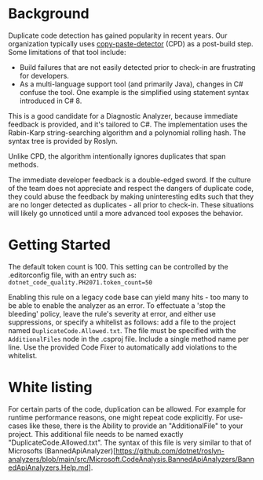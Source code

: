 # Background

Duplicate code detection has gained popularity in recent years. Our organization typically uses [copy-paste-detector](https://github.com/pmd/pmd) (CPD) as a post-build step. Some limitations of that tool include:
* Build failures that are not easily detected prior to check-in are frustrating for developers.
* As a multi-language support tool (and primarily Java), changes in C# confuse the tool.  One example is the simplified using statement syntax introduced in C# 8.

This is a good candidate for a Diagnostic Analyzer, because immediate feedback is provided, and it's tailored to C#. The implementation uses the Rabin-Karp string-searching algorithm and a polynomial rolling hash. The syntax tree is provided by Roslyn.

Unlike CPD, the algorithm intentionally ignores duplicates that span methods.

The immediate developer feedback is a double-edged sword.  If the culture of the team does not appreciate and respect the dangers of duplicate code, they could abuse the feedback by making uninteresting edits such that they are no longer detected as duplicates - all prior to check-in.  These situations will likely go unnoticed until a more advanced tool exposes the behavior.

# Getting Started

The default token count is 100.  This setting can be controlled by the .editorconfig file, with an entry such as:
`dotnet_code_quality.PH2071.token_count=50`

Enabling this rule on a legacy code base can yield many hits - too many to be able to enable the analyzer as an error.  To effectuate a 'stop the bleeding' policy, leave the rule's severity at error, and either use suppressions, or specify a whitelist as follows: add a file to the project named `DuplicateCode.Allowed.txt`.  The file must be specified with the `AdditionalFiles` node in the .csproj file.  Include a single method name per line.  Use the provided Code Fixer to automatically add violations to the whitelist.

# White listing

For certain parts of the code, duplication can be allowed. For example for runtime performance reasons, one might repeat code explicitly. For use-cases like these, there is the Ability to provide an "AdditionalFile" to your project. This additional file needs to be named exactly "DuplicateCode.Allowed.txt". The syntax of this file is very similar to that of Microsofts (BannedApiAnalyzer)[https://github.com/dotnet/roslyn-analyzers/blob/main/src/Microsoft.CodeAnalysis.BannedApiAnalyzers/BannedApiAnalyzers.Help.md].
